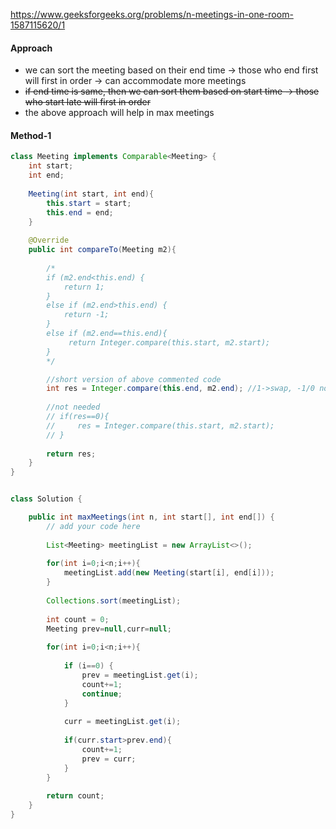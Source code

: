 https://www.geeksforgeeks.org/problems/n-meetings-in-one-room-1587115620/1


#### Approach

* we can sort the meeting based on their end time -> those who end first will first in order -> can accommodate more meetings
* ~~if end time is same, then we can sort them based on start time -> those who start late will first in order~~
* the above approach will help in max meetings


#### Method-1

```java
class Meeting implements Comparable<Meeting> {
    int start;
    int end;
    
    Meeting(int start, int end){
        this.start = start;
        this.end = end;
    }
    
    @Override
    public int compareTo(Meeting m2){
        
        /*
        if (m2.end<this.end) {
            return 1;
        } 
        else if (m2.end>this.end) {
            return -1;
        }
        else if (m2.end==this.end){
             return Integer.compare(this.start, m2.start);
        }
        */

        //short version of above commented code
        int res = Integer.compare(this.end, m2.end); //1->swap, -1/0 no swap
        
        //not needed
        // if(res==0){
        //     res = Integer.compare(this.start, m2.start);
        // }
    
        return res;
    }
} 


class Solution {

    public int maxMeetings(int n, int start[], int end[]) {
        // add your code here
        
        List<Meeting> meetingList = new ArrayList<>();
        
        for(int i=0;i<n;i++){
            meetingList.add(new Meeting(start[i], end[i]));
        }
        
        Collections.sort(meetingList);
        
        int count = 0;
        Meeting prev=null,curr=null;
        
        for(int i=0;i<n;i++){
            
            if (i==0) {
                prev = meetingList.get(i);
                count+=1;
                continue;
            }
            
            curr = meetingList.get(i);
            
            if(curr.start>prev.end){
                count+=1;
                prev = curr;
            }
        }
        
        return count;
    }
}
```